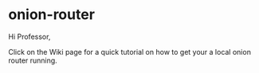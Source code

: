 onion-router
============
Hi Professor,

Click on the Wiki page for a quick tutorial on how to get your a local onion router running.
